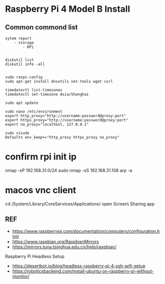 # Raspberry Pi 4 Model B Install

## Common commond list

```
sytem report
    - storage
        - RPi


diskutil list
diskutil info -all


sudo raspi-config
sudo apt-get install dnsutils net-tools wget curl

timedatectl list-timezones
timedatectl set-timezone Asia/Shanghai

sudo apt update

sudo nano /etc/environment
export http_proxy="http://username:password@proxy:port"
export https_proxy="http://username:password@proxy:port"
export no_proxy="localhost, 127.0.0.1"

sudo visudo
Defaults env_keep+="http_proxy https_proxy no_proxy"
```

# confirm rpi init ip
nmap -sP 192.168.31.0/24
sudo nmap -sS 192.168.31.108
arp -a


# macos vnc client
cd /System/Library/CoreServices/Applications/
open Screen\ Sharing.app


## REF

* https://www.raspberrypi.com/documentation/computers/configuration.html
* https://www.raspbian.org/RaspbianMirrors
* https://mirrors.tuna.tsinghua.edu.cn/help/raspbian/

Raspberry Pi Headless Setup

* https://desertbot.io/blog/headless-raspberry-pi-4-ssh-wifi-setup
* https://roboticsbackend.com/install-ubuntu-on-raspberry-pi-without-monitor/
